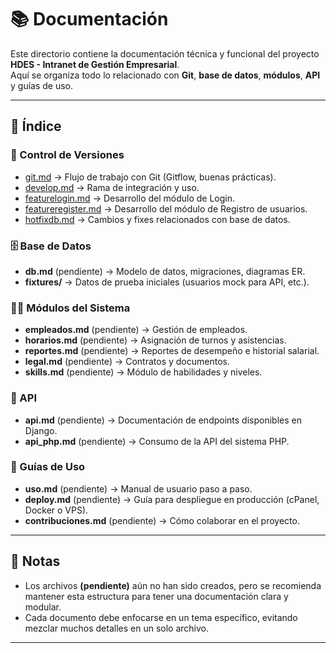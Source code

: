 # 📚 Documentación

Este directorio contiene la documentación técnica y funcional del proyecto **HDES - Intranet de Gestión Empresarial**.  
Aquí se organiza todo lo relacionado con **Git**, **base de datos**, **módulos**, **API** y guías de uso.

---

## 📂 Índice

### 🔄 Control de Versiones
- [git.md](git.md) → Flujo de trabajo con Git (Gitflow, buenas prácticas).
- [develop.md](develop.md) → Rama de integración y uso.
- [featurelogin.md](featurelogin.md) → Desarrollo del módulo de Login.
- [featureregister.md](featureregister.md) → Desarrollo del módulo de Registro de usuarios.
- [hotfixdb.md](hotfixdb.md) → Cambios y fixes relacionados con base de datos.

### 🗄️ Base de Datos
- **db.md** (pendiente) → Modelo de datos, migraciones, diagramas ER.
- **fixtures/** → Datos de prueba iniciales (usuarios mock para API, etc.).

### 👩‍💼 Módulos del Sistema
- **empleados.md** (pendiente) → Gestión de empleados.
- **horarios.md** (pendiente) → Asignación de turnos y asistencias.
- **reportes.md** (pendiente) → Reportes de desempeño e historial salarial.
- **legal.md** (pendiente) → Contratos y documentos.
- **skills.md** (pendiente) → Módulo de habilidades y niveles.

### 🔑 API
- **api.md** (pendiente) → Documentación de endpoints disponibles en Django.
- **api_php.md** (pendiente) → Consumo de la API del sistema PHP.

### 📖 Guías de Uso
- **uso.md** (pendiente) → Manual de usuario paso a paso.
- **deploy.md** (pendiente) → Guía para despliegue en producción (cPanel, Docker o VPS).
- **contribuciones.md** (pendiente) → Cómo colaborar en el proyecto.

---

## 📌 Notas

- Los archivos **(pendiente)** aún no han sido creados, pero se recomienda mantener esta estructura para tener una documentación clara y modular.  
- Cada documento debe enfocarse en un tema específico, evitando mezclar muchos detalles en un solo archivo.  

---